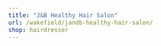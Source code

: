 ```yaml
---
title: "J&B Healthy Hair Salon"
url: /wakefield/jandb-healthy-hair-salon/
shop: hairdresser
---
```

